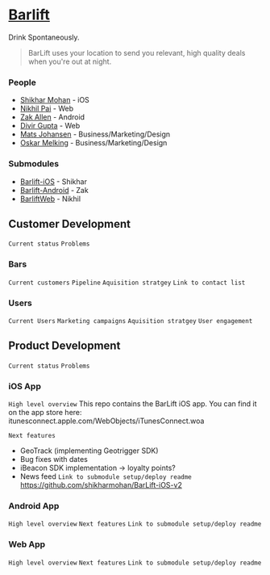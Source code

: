 [Barlift]
======

Drink Spontaneously.

>BarLift uses your location to send you relevant, high quality deals when you're out at night.

### People

* [Shikhar Mohan] - iOS 
* [Nikhil Pai] - Web
* [Zak Allen] - Android
* [Divir Gupta] - Web
* [Mats Johansen] - Business/Marketing/Design
* [Oskar Melking] - Business/Marketing/Design

### Submodules

* [Barlift-iOS] - Shikhar
* [Barlift-Android] - Zak
* [BarliftWeb] - Nikhil

[Shikhar Mohan]: https://github.com/shikharmohan/
[Nikhil Pai]: https://github.com/nikhilpi/
[Zak Allen]: https://github.com/TheZallen/
[Divir Gupta]: https://github.com/divir94/
[Mats Johansen]: https://github.com/matsglj/
[Oskar Melking]: https://github.com/oskarmelking
[Barlift-iOS]: https://github.com/shikharmohan/BarLift-iOS-v2/
[Barlift-Android]: https://github.com/TheZallen/Barlift-Android/
[BarliftWeb]: https://github.com/nikhilpi/BarliftWeb/

[Barlift]: http://www.barliftapp.com

## Customer Development
`Current status`
`Problems`

### Bars
`Current customers`
`Pipeline`
`Aquisition stratgey`
`Link to contact list`

### Users
`Current Users`
`Marketing campaigns`
`Aquisition stratgey`
`User engagement`

## Product Development
`Current status`
`Problems`

### iOS App
`High level overview`
This repo contains the BarLift iOS app. You can find it on the app store here: 
itunesconnect.apple.com/WebObjects/iTunesConnect.woa

`Next features`
 - GeoTrack (implementing Geotrigger SDK) 
 - Bug fixes with dates
 - iBeacon SDK implementation -> loyalty points?
 - News feed
`Link to submodule setup/deploy readme`
https://github.com/shikharmohan/BarLift-iOS-v2

### Android App
`High level overview`
`Next features`
`Link to submodule setup/deploy readme`

### Web App
`High level overview`
`Next features`
`Link to submodule setup/deploy readme`





